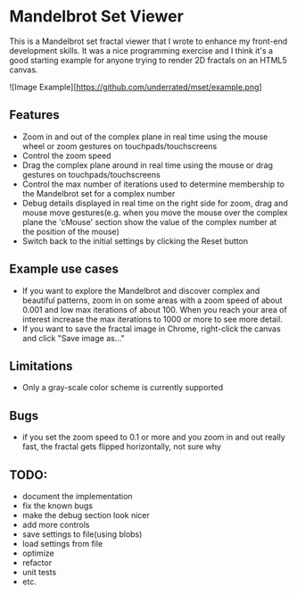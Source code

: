 # Mandelbrot Set Viewer

This is a Mandelbrot set fractal viewer that I wrote to enhance my front-end development skills. It was a nice programming exercise and I think it's a good starting example for anyone trying to render 2D fractals on an HTML5 canvas. 

![Image Example][https://github.com/underrated/mset/example.png]

## Features
* Zoom in and out of the complex plane in real time using the mouse wheel or zoom gestures on touchpads/touchscreens
* Control the zoom speed
* Drag the complex plane around in real time using the mouse or drag gestures on touchpads/touchscreens
* Control the max number of iterations used to determine membership to the Mandelbrot set for a complex number
* Debug details displayed in real time on the right side for zoom, drag and mouse move gestures(e.g. when you move the mouse over the complex plane the 'cMouse' section show the value of the complex number at the position of the mouse)
* Switch back to the initial settings by clicking the Reset button

## Example use cases
* If you want to explore the Mandelbrot and discover complex and beautiful patterns, zoom in on some areas with a zoom speed of about 0.001 and low max iterations of about 100. When you reach your area of interest increase the max iterations to 1000 or more to see more detail.
* If you want to save the fractal image in Chrome, right-click the canvas and click "Save image as..."

## Limitations
* Only a gray-scale color scheme is currently supported 

## Bugs
* if you set the zoom speed to 0.1 or more and you zoom in and out really fast, the fractal gets flipped horizontally, not sure why

## TODO:
* document the implementation
* fix the known bugs
* make the debug section look nicer
* add more controls
* save settings to file(using blobs)
* load settings from file
* optimize
* refactor
* unit tests
* etc.